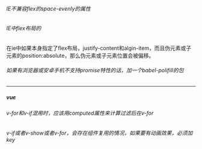 ###### IE不兼容flex的space-evenly的属性
###### IE中flex布局的
在ie中如果本身指定了flex布局，justify-content和algin-item，而且伪元素或子元素的position:absolute，那么伪元素或子元素位置会被偏移。

###### 如果有浏览器或安卓手机不支持promise特性的话，加一个babel-polifill的包

---
##### vue
###### v-for和v-if混用时，应该用computed属性来计算过滤后在v-for
###### v-if或者v-show或者v-for，会存在组件复用的情况，如果要有动画效果，必须加key
